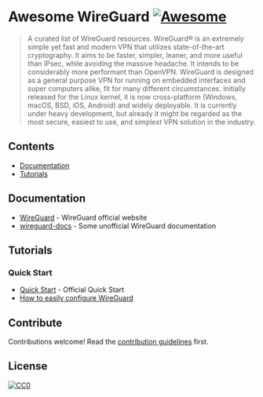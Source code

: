 # Awesome WireGuard [![Awesome](https://awesome.re/badge.svg)](https://awesome.re)

> A curated list of WireGuard resources. WireGuard® is an extremely simple yet fast and modern VPN that utilizes state-of-the-art cryptography. It aims to be faster, simpler, leaner, and more useful than IPsec, while avoiding the massive headache. It intends to be considerably more performant than OpenVPN. WireGuard is designed as a general purpose VPN for running on embedded interfaces and super computers alike, fit for many different circumstances. Initially released for the Linux kernel, it is now cross-platform (Windows, macOS, BSD, iOS, Android) and widely deployable. It is currently under heavy development, but already it might be regarded as the most secure, easiest to use, and simplest VPN solution in the industry.

## Contents

- [Documentation](#documentation)
- [Tutorials](#tutorials)

## Documentation

- [WireGuard](https://www.wireguard.com) - WireGuard official website
- [wireguard-docs](https://github.com/pirate/wireguard-docs) - Some unofficial WireGuard documentation

## Tutorials

### Quick Start

- [Quick Start](https://www.wireguard.com/quickstart/) - Official Quick Start
- [How to easily configure WireGuard](https://www.stavros.io/posts/how-to-configure-wireguard/)

## Contribute

Contributions welcome! Read the [contribution guidelines](contributing.md) first.

## License

[![CC0](https://mirrors.creativecommons.org/presskit/buttons/88x31/svg/cc-zero.svg)](https://creativecommons.org/publicdomain/zero/1.0)
